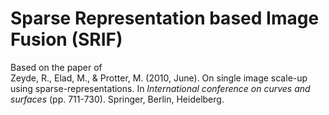 # Sparse Representation based Image Fusion (SRIF)

Based  on the paper of<br/> Zeyde, R., Elad, M., & Protter, M. (2010, June). On single image scale-up using sparse-representations. In *International conference on curves and surfaces* (pp. 711-730). Springer, Berlin, Heidelberg.
